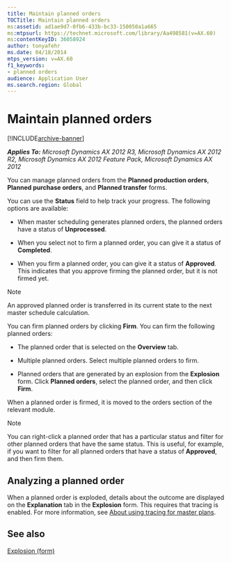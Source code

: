 ```yaml
---
title: Maintain planned orders
TOCTitle: Maintain planned orders
ms:assetid: ad1ae9d7-0fb6-433b-bc33-150050a1a665
ms:mtpsurl: https://technet.microsoft.com/library/Aa498581(v=AX.60)
ms:contentKeyID: 36058924
author: tonyafehr
ms.date: 04/18/2014
mtps_version: v=AX.60
f1_keywords:
- planned orders
audience: Application User
ms.search.region: Global
---
```


# Maintain planned orders 


[!INCLUDE[archive-banner](includes/archive-banner.md)]


_**Applies To:** Microsoft Dynamics AX 2012 R3, Microsoft Dynamics AX 2012 R2, Microsoft Dynamics AX 2012 Feature Pack, Microsoft Dynamics AX 2012_

You can manage planned orders from the **Planned production orders**, **Planned purchase orders**, and **Planned transfer** forms.

You can use the **Status** field to help track your progress. The following options are available:

  - When master scheduling generates planned orders, the planned orders have a status of **Unprocessed**.

  - When you select not to firm a planned order, you can give it a status of **Completed**.

  - When you firm a planned order, you can give it a status of **Approved**. This indicates that you approve firming the planned order, but it is not firmed yet.


> [!NOTE]
> <P>An approved planned order is transferred in its current state to the next master schedule calculation.</P>



You can firm planned orders by clicking **Firm**. You can firm the following planned orders:

  - The planned order that is selected on the **Overview** tab.

  - Multiple planned orders. Select multiple planned orders to firm.

  - Planned orders that are generated by an explosion from the **Explosion** form. Click **Planned orders**, select the planned order, and then click **Firm**.

When a planned order is firmed, it is moved to the orders section of the relevant module.


> [!NOTE]
> <P>You can right-click a planned order that has a particular status and filter for other planned orders that have the same status. This is useful, for example, if you want to filter for all planned orders that have a status of <STRONG>Approved</STRONG>, and then firm them.</P>



## Analyzing a planned order

When a planned order is exploded, details about the outcome are displayed on the **Explanation** tab in the **Explosion** form. This requires that tracing is enabled. For more information, see [About using tracing for master plans](about-using-tracing-for-master-plans.md).

## See also

[Explosion (form)](https://technet.microsoft.com/library/aa573004\(v=ax.60\))

  



